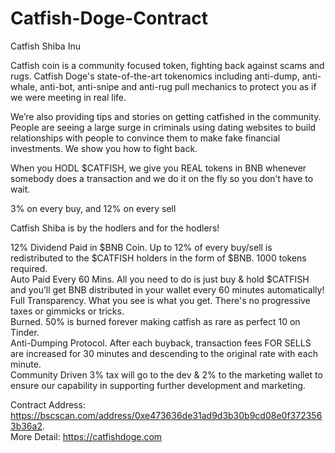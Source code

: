 # Catfish-Doge-Contract

Catfish Shiba Inu

Catfish coin is a community focused token, fighting back against scams and rugs. Catfish Doge's state-of-the-art tokenomics including anti-dump, anti-whale, anti-bot, anti-snipe and anti-rug pull mechanics to protect you as if we were meeting in real life.

We’re also providing tips and stories on getting catfished in the community. People are seeing a large surge in criminals using dating websites to build relationships with people to convince them to make fake financial investments. We show you how to fight back.

When you HODL $CATFISH, we give you REAL tokens in BNB whenever somebody does a transaction and we do it on the fly so you don’t have to wait.

3% on every buy, and 12% on every sell

Catfish Shiba is by the hodlers and for the hodlers!  

12% Dividend Paid in $BNB Coin. Up to 12% of every buy/sell is redistributed to the $CATFISH holders in the form of $BNB. 1000 tokens required.  
Auto Paid Every 60 Mins. All you need to do is just buy & hold $CATFISH and you’ll get BNB distributed in your wallet every 60 minutes automatically!  
Full Transparency. What you see is what you get. There's no progressive taxes or gimmicks or tricks.  
Burned. 50% is burned forever making catfish as rare as perfect 10 on Tinder.  
Anti-Dumping Protocol. After each buyback, transaction fees FOR SELLS are increased for 30 minutes and descending to the original rate with each minute.   
Community Driven 3% tax will go to the dev & 2% to the marketing wallet to ensure our capability in supporting further development and marketing.   

Contract Address: https://bscscan.com/address/0xe473636de31ad9d3b30b9cd08e0f3723563b36a2.  
More Detail: https://catfishdoge.com
